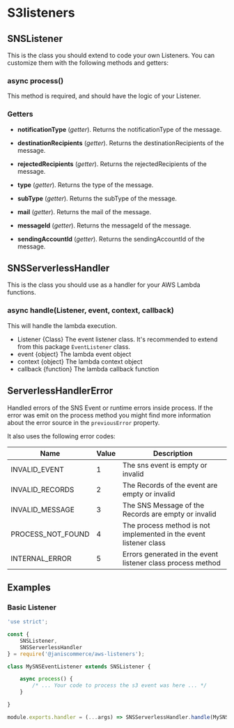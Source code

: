 # S3listeners

## SNSListener

This is the class you should extend to code your own Listeners. You can customize them with the following methods and getters:

### async process()
This method is required, and should have the logic of your Listener.

### Getters
* **notificationType** (*getter*).
Returns the notificationType of the message.

* **destinationRecipients** (*getter*).
Returns the destinationRecipients of the message.

* **rejectedRecipients** (*getter*).
Returns the rejectedRecipients of the message.

* **type** (*getter*).
Returns the type of the message.

* **subType** (*getter*).
Returns the subType of the message.

* **mail** (*getter*).
Returns the mail of the message.

* **messageId** (*getter*).
Returns the messageId of the message.

* **sendingAccountId** (*getter*).
Returns the sendingAccountId of the message.

## SNSServerlessHandler

This is the class you should use as a handler for your AWS Lambda functions.

### async handle(Listener, event, context, callback)
This will handle the lambda execution.
* Listener {Class} The event listener class. It's recommended to extend from this package `EventListener` class.
* event {object} The lambda event object
* context {object} The lambda context object
* callback {function} The lambda callback function

## ServerlessHandlerError

Handled errors of the SNS Event or runtime errors inside process. If the error was emit on the process method you might find more information about the error source in the `previousError` property.

It also uses the following error codes:

| Name | Value | Description |
| --- | --- | --- |
| INVALID_EVENT | 1 | The sns event is empty or invalid |
| INVALID_RECORDS | 2 | The Records of the event are empty or invalid |
| INVALID_MESSAGE | 3 | The SNS Message of the Records are empty or invalid |
| PROCESS_NOT_FOUND | 4 | The process method is not implemented in the event listener class |
| INTERNAL_ERROR | 5 | Errors generated in the event listener class process method |

## Examples

### Basic Listener

```js
'use strict';

const {
	SNSListener,
	SNSServerlessHandler
} = require('@janiscommerce/aws-listeners');

class MySNSEventListener extends SNSListener {

	async process() {
		/* ... Your code to process the s3 event was here ... */
	}

}

module.exports.handler = (...args) => SNSServerlessHandler.handle(MySNSEventListener, ...args);
```
